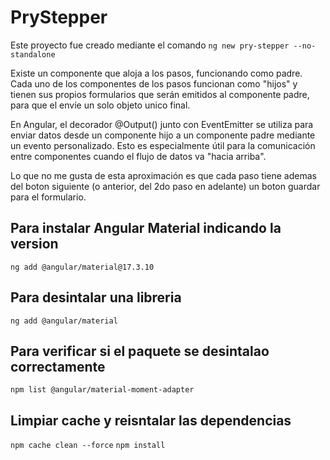 # PryStepper

Este proyecto fue creado mediante el comando `ng new pry-stepper --no-standalone`

Existe un componente que aloja a los pasos, funcionando como padre.
Cada uno de los componentes de los pasos funcionan como "hijos" y tienen sus propios formularios que serán emitidos al componente padre, para que el envíe un solo objeto unico final.

En Angular, el decorador @Output() junto con EventEmitter se utiliza para enviar datos desde un componente hijo a un componente padre mediante un evento personalizado. Esto es especialmente útil para la comunicación entre componentes cuando el flujo de datos va "hacia arriba".

Lo que no me gusta de esta aproximación es que cada paso tiene ademas del boton siguiente (o anterior, del 2do paso en adelante) un boton guardar para el formulario.

## Para instalar Angular Material indicando la version
`ng add @angular/material@17.3.10`

## Para desintalar una libreria
`ng add @angular/material`

## Para verificar si el paquete se desintalao correctamente
`npm list @angular/material-moment-adapter`

## Limpiar cache y reisntalar las dependencias
`npm cache clean --force`
`npm install`
